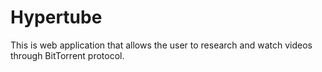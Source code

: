 # Hypertube 
This is web application that allows the user to research and watch videos through BitTorrent protocol.
